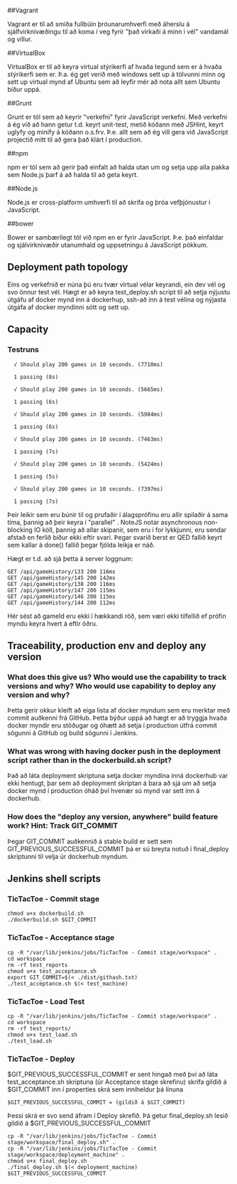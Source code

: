 ##Vagrant

Vagrant er til að smíða fullbúin þróunarumhverfi með áherslu á sjálfvirknivæðingu til að koma í veg fyrir "það virkaði á minn
i vél" vandamál og villur.

##VirtualBox

VirtualBox er til að keyra virtual stýrikerfi af hvaða tegund sem er á hvaða stýrikerfi sem er. Þ.a. ég get verið með windows sett up á tölvunni minn og sett up virtual mynd af Ubuntu sem að leyfir mér að nota allt sem Ubuntu bíður uppá. 

##Grunt

Grunt er tól sem að keyrir "verkefni" fyrir JavaScript verkefni. Með verkefni á ég við að hann getur t.d. keyrt unit-test, metið kóðann með JSHint, keyrt uglyfy og minify á kóðann o.s.frv. Þ.e. allt sem að ég vill gera við JavaScript projectið mitt til að gera það klárt í production.    

##npm

npm er tól sem að gerir það einfalt að halda utan um og setja upp alla pakka sem Node.js þarf á að halda til að geta keyrt. 

##Node.js

Node.js er cross-platform umhverfi til að skrifa og þróa vefþjónustur í JavaScript.

##bower

Bower er sambærilegt tól við npm en er fyrir JavaScript. Þ.e. það einfaldar og sjálvirknivæðir utanumhald og uppsetningu á JavaScript pökkum.  

## Deployment path topology

Eins og verkefnið er núna þú eru tvær virtual vélar keyrandi, ein dev vél og svo önnur test vél.
Hægt er að keyra test_deploy.sh script til að setja nýjustu útgáfu af docker mynd inn á dockerhup, ssh-að inn á test vélina og nýjasta útgáfa af docker myndinni sótt og sett up.


## Capacity

### Testruns
``` 
  √ Should play 200 games in 10 seconds. (7710ms)

  1 passing (8s)

  √ Should play 200 games in 10 seconds. (5665ms)

  1 passing (6s)

  √ Should play 200 games in 10 seconds. (5984ms)

  1 passing (6s)

  √ Should play 200 games in 10 seconds. (7463ms)

  1 passing (7s)

  √ Should play 200 games in 10 seconds. (5424ms)

  1 passing (5s)

  √ Should play 200 games in 10 seconds. (7397ms)

  1 passing (7s)
``` 
Þeir leikir sem eru búnir til og prufaðir í álagsprófinu eru allir spilaðir á sama tíma, þannig að þeir keyra í "parallel" . NoteJS notar asynchronous non-blocking IO köll, þannig að allar skipanir, sem eru í for lykkjunni, eru sendar afstað en ferlið bíður ekki eftir svari. Þegar svarið berst er QED fallið keyrt sem kallar á done() fallið þegar fjölda leikja er náð.

Hægt er t.d. að sjá þetta á server loggnum:
``` 
GET /api/gameHistory/133 200 116ms
GET /api/gameHistory/145 200 142ms
GET /api/gameHistory/138 200 116ms
GET /api/gameHistory/147 200 115ms
GET /api/gameHistory/146 200 115ms
GET /api/gameHistory/144 200 112ms
``` 
Hér sést að gameId eru ekki í hækkandi röð, sem væri ekki tilfellið ef prófin myndu keyra hvert á eftir öðru.

## Traceability, production env and deploy any version

### What does this give us? Who would use the capability to track versions and why? Who would use capability to deploy any version and why?

Þetta gerir okkur kleift að eiga lista af docker myndum sem eru merktar með commit auðkenni frá GitHub. Þetta býður uppá að hægt er að tryggja hvaða docker myndir eru stöðugar og óhætt að setja í production útfrá commit sögunni á GitHub og build sögunni í Jenkins.

### What was wrong with having docker push in the deployment script rather than in the dockerbuild.sh script?

Það að láta deployment skriptuna setja docker myndina inná dockerhub var ekki hentugt, þar sem að deployment skriptan á bara að sjá um að setja docker mynd í production óháð því hvenær sú mynd var sett inn á dockerhub.

### How does the "deploy any version, anywhere" build feature work? Hint: Track GIT_COMMIT

Þegar GIT_COMMIT auðkennið á stable build er sett sem GIT_PREVIOUS_SUCCESSFUL_COMMIT þá er sú breyta notuð í final_deploy skriptunni til velja úr dockerhub myndum.


## Jenkins shell scripts

### TicTacToe - Commit stage
``` 
chmod u+x dockerbuild.sh
./dockerbuild.sh $GIT_COMMIT
``` 

### TicTacToe - Acceptance stage
``` 
cp -R "/var/lib/jenkins/jobs/TicTacToe - Commit stage/workspace" .
cd workspace
rm -rf test_reports
chmod u+x test_acceptance.sh
export GIT_COMMIT=$(< ./dist/githash.txt)
./test_acceptance.sh $(< test_machine) 

``` 
### TicTacToe - Load Test
``` 
cp -R "/var/lib/jenkins/jobs/TicTacToe - Commit stage/workspace" .
cd workspace
rm -rf test_reports/
chmod u+x test_load.sh
./test_load.sh
``` 

### TicTacToe - Deploy
$GIT_PREVIOUS_SUCCESSFUL_COMMIT er sent hingað með því að láta test_acceptance.sh skriptuna (úr Acceptance stage skrefinu) skrifa gildið á $GIT_COMMIT inn í properties skrá sem inniheldur þá línuna 
``` 
$GIT_PREVIOUS_SUCCESSFUL_COMMIT = (gildið á $GIT_COMMIT)
``` 
Þessi skrá er svo send áfram í Deploy skrefið.
Þá getur final_deploy.sh lesið gildið á $GIT_PREVIOUS_SUCCESSFUL_COMMIT

``` 
cp -R "/var/lib/jenkins/jobs/TicTacToe - Commit stage/workspace/final_deploy.sh" .
cp -R "/var/lib/jenkins/jobs/TicTacToe - Commit stage/workspace/deployment_machine" .
chmod u+x final_deploy.sh
./final_deploy.sh $(< deployment_machine) $GIT_PREVIOUS_SUCCESSFUL_COMMIT
``` 



